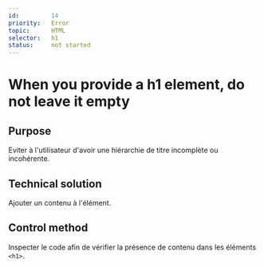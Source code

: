```yaml
---
id:         14
priority:   Error
topic:      HTML
selector:   h1
status:     not started
---
```


# When you provide a h1 element, do not leave it empty

## Purpose

Eviter à l'utilisateur d'avoir une hiérarchie de titre incomplète ou incohérente.

## Technical solution

Ajouter un contenu à l'élément.

## Control method

Inspecter le code afin de vérifier la présence de contenu dans les éléments `<h1>`.

